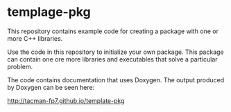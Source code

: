 templage-pkg
===========

This repository contains example code for creating a package with one or more C++ libraries.

Use the code in this repository to initialize your own package. This package can contain one ore more libraries and executables that solve a particular problem. 

The code contains documentation that uses Doxygen. The output produced by Doxygen can be seen here:

http://tacman-fp7.github.io/template-pkg



